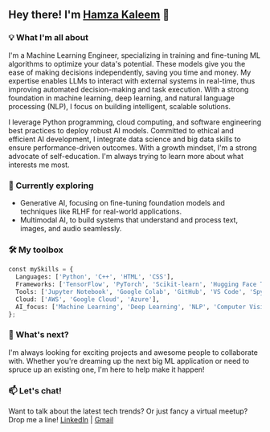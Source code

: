 ## Hey there! I'm [Hamza Kaleem](https://hamzalogicai.netlify.app/) 👋

### 💡 What I'm all about
I'm a Machine Learning Engineer, specializing in training and fine-tuning ML algorithms to optimize your data's potential. These models give you the ease of making decisions independently, saving you time and money. My expertise enables LLMs to interact with external systems in real-time, thus improving automated decision-making and task execution. With a strong foundation in machine learning, deep learning, and natural language processing (NLP), I focus on building intelligent, scalable solutions.

I leverage Python programming, cloud computing, and software engineering best practices to deploy robust AI models. Committed to ethical and efficient AI development, I integrate data science and big data skills to ensure performance-driven outcomes.
With a growth mindset, I'm a strong advocate of self-education. I'm always trying to learn more about what interests me most.

### 🌱 Currently exploring
- Generative AI, focusing on fine-tuning foundation models and techniques like RLHF for real-world applications.
- Multimodal AI, to build systems that understand and process text, images, and audio seamlessly.

### 🛠️ My toolbox
```Python
const mySkills = {
  Languages: ['Python', 'C++', 'HTML', 'CSS'],
  Frameworks: ['TensorFlow', 'PyTorch', 'Scikit-learn', 'Hugging Face Transformers'],
  Tools: ['Jupyter Notebook', 'Google Colab', 'GitHub', 'VS Code', 'Spyder'],
  Cloud: ['AWS', 'Google Cloud', 'Azure'],
  AI_focus: ['Machine Learning', 'Deep Learning', 'NLP', 'Computer Vision', 'Generative AI']
};
```

### 🚀 What's next?
I'm always looking for exciting projects and awesome people to collaborate with. Whether you're dreaming up the next big ML application or need to spruce up an existing one, I'm here to help make it happen!

### 📫 Let's chat!
Want to talk about the latest tech trends? Or just fancy a virtual meetup? Drop me a line!
[LinkedIn](https://www.linkedin.com/in/muhammad-hamza-kaleem) | [Gmail](mailto:hamzakaleem286@gmail.com)

